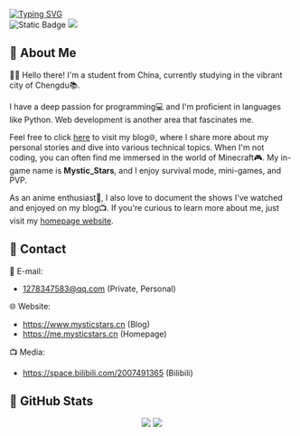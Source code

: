 [![Typing SVG](https://readme-typing-svg.demolab.com?font=Fira+Code&duration=1000&pause=1000&color=F7BE04&center=%E5%81%87&vCenter=%E5%81%87&multiline=true&repeat=%E7%9C%9F&random=%E5%81%87&width=435&height=80&lines=Hello+World;I+am+Mystic_Stars)](https://git.io/typing-svg)
<br>
![Static Badge](https://img.shields.io/badge/Mystic_Stars-GHS-yellow)
![](https://komarev.com/ghpvc/?username=Mystic-stars)

## 👋 About Me

🙋‍♂️ Hello there! I'm a student from China, currently studying in the vibrant city of Chengdu📚. 

I have a deep passion for programming💻 and I'm proficient in languages like Python. Web development is another area that fascinates me. 

Feel free to click [here](https://www.mysticstars.cn) to visit my blog🌐, where I share more about my personal stories and dive into various technical topics. When I'm not coding, you can often find me immersed in the world of Minecraft🎮. My in-game name is **Mystic_Stars**, and I enjoy survival mode, mini-games, and PVP. 

As an anime enthusiast🌸, I also love to document the shows I've watched and enjoyed on my blog📺. If you're curious to learn more about me, just visit my [homepage website](https://me.mysticstars.cn).

## 💬 Contact

📧 E-mail: 

  - 1278347583@qq.com (Private, Personal)

🌐 Website:

  - https://www.mysticstars.cn (Blog)
  - https://me.mysticstars.cn (Homepage)

📺 Media:

  - https://space.bilibili.com/2007491365 (Bilibili)
    </a>

## 🔢 GitHub Stats

<div align="center">
  <a href="https://github.com/Mystic-stars"><img src="https://readme.chuishen.xyz/api?username=Mystic-stars&rank_icon=percentile&count_private=true" /></a>
  <a href="https://github.com/Mystic-stars"><img src="https://readme.chuishen.xyz/api/top-langs/?username=Mystic-stars&hide_title=true&count_private=true"></a>
</div>



